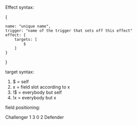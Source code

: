 Effect syntax:

{

    name: "unique name",
    trigger: "name of the trigger that sets off this effect"
    effect: {
        targets: [
            $
        ]
    }

}

target syntax:
1. $ = self
2. x = field slot according to x
3. !$ = everybody but self
4. !x = everybody but x

field positioning:

Challenger
1 3
0 2
Defender